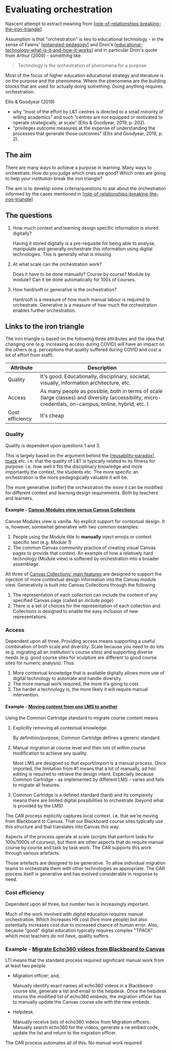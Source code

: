# Evaluating orchestration

Nascent attempt to extract meaning from [[role-of-relationships-breaking-the-iron-triangle]]

Assumption is that "orchestration" is key to educational technology - in the sense of Fawns' [[entangled-pedagogy]] and Dron's [[educational-technology-what-is-it-and-how-it-works]] and in particular Dron's quote from Arthur (2009) - something like
> Technology is the orchestration of phenomena for a purpose

Most of the focus of higher education educational strategy and literature is on the purpose and the phenomena. Where the phenomena are the building blocks that are used for actually doing something.  Doing anything requires orchestration.

Ellis & Goodyear (2019)
- why “most of the effort by L&T centres is directed to a small minority of willing academics” and such “centres are not equipped or motivated to operate strategically, at scale” (Ellis & Goodyear, 2019, p. 202).
- “privileges outcome measures at the expense of understanding the processes that generate those outcomes” (Ellis and Goodyear, 2019, p. 2).

## The aim

There are many ways to achieve a purpose in learning. Many ways to orchestrate. How do you judge which ones are good? Which ones are going to help your institution break the iron triangle? 

The aim is to develop some criteria/questions to ask about the orchestration informed by the cases mentioned in [[role-of-relationships-breaking-the-iron-triangle]]

## The questions

1. How much context and learning design specific information is stored digitally?

    Having it stored digitally is a pre-requisite for being able to analyse, manipulate and generally orchestrate this information using digital technologies. This is generally what is missing.

2. At what scale can the orchestration work?

	Does it have to be done manually? Course by course? Module by module? Can it be done automatically for 100s of courses.

3. How hard/soft or generative is the orchestration?

	Hard/soft is a measure of how much manual labour is required to orchestrate. Generative is a measure of how much the orchestration enables further orchestration.

## Links to the iron triangle

The iron triangle is based on the following three attributes and the idea that changing one (e.g. increasing access during COVID) will have an impact on the others (e.g. perceptions that quality suffered during COVID and cost a lot of effort from staff).

| Attribute | Description |
| --- | --- | 
| Quality | It's good. Educationally, disciplinary, societal, visually, information architecture, etc. |
| Access | As many people as possible, both in terms of scale (large classes) and diversity (accessibility, micro-credentials, on-campus, online, hybrid, etc. ) |
| Cost efficiency | It's cheap |

### Quality

Quality is dependent upon questions 1 and 3.

This is largely based on the argument behind the [[reusability-paradox]], [tpack](https://djon.es/blog/2015/01/06/tpack-as-shared-practice-toward-a-research-agenda/) etc. i.e. that the quality of L&T is typically related to its fitness for purpose. i.e. how well it fits the disciplinary knowledge and more importantly the context, the students etc.  The more specific an orchestration is the more pedagogically valuable it will be.

The more generative (softer) the orchestration the more it can be modified for different context and learning design requirements. Both by teachers and learners.

#### Example - [Canvas Modules view versus Canvas Collections](https://djon.es/blog/2022/07/05/orchestrating-entangled-relations-to-break-the-iron-triangle-examples-from-a-lms-migration/#3-making-teaching-and-learning-easier-better-using-a-vanilla-lms)

Canvas Modules view is vanilla. No explicit support for contextual design. It is, however, somewhat generative with two common examples:

1. People using the Module title to **manually** inject emojis or context specific text (e.g. _Module 1_)
2. The common Canvas community practice of creating visual Canvas pages to provide that context. An example of how a relatively hard technology (Module view) is softened by orchestration into a broader assemblage.

All three of [Canvas Collections' main features](https://djplaner.github.io/canvas-collections/features/) are designed to support the injection of more contextual design information into the Canvas module view. Generativity is built into Canvas Collections through the following

1. The representation of each collection can include the content of any specified Canvas page (called an _include page_)
2. There is a set of choices for the representation of each collection and Collections is designed to enable the easy inclusion of new representations.

### Access 

Dependent upon all three. Providing access means supporting a useful combination of both scale and diversity. Scale because you need to do lots (e.g. migrating all an institution's course sites) and supporting diverse needs (e.g. good course sites for sculpture are different to good course sites for numeric analysis). Thus

1. More contextual knowledge that is available digitally allows more use of digital technology to automate and handle diversity.
2. The more manual work required, the more it's going to cost.
3. The harder a technology is, the more likely it will require manual intervention.

#### Example - [Moving content from one LMS to another](https://djon.es/blog/2022/07/05/orchestrating-entangled-relations-to-break-the-iron-triangle-examples-from-a-lms-migration/#moving-content-from-one-lms-to-another-using-the-common-cartridge-standard)

Using the Common Cartridge standard to migrate course content means
1. Explicitly removing all contextual knowledge.

    By definition/purpose, Common Cartridge defines a generic standard.

2. Manual migration at course level and then lots of within course modification to achieve any quality.

    Most LMS are designed so that export/import is a manual process. Once imported, the limitation from #1 means that a lot of manually, ad hoc editing is required to retrieve the design intent. Especially because Common Cartridge - as implemented by different LMS - varies and fails to migrate all features.

3. Common Cartridge is a defined standard (hard) and its complexity means there are limited digital possibilities to orchestrate (beyond what is provided by the LMS)

The CAR process explicitly captures local context. i.e. that we're moving from Blackboard to Canvas. That our Blackboard course sites typically use this structure and that translates into Canvas this way.

Aspects of the process operate at scale (scripts that perform tasks for 100s/1000s of courses), but there are other aspects that do require manual course by course and task by task work. The CAR supports this work through various artefacts.

Those artefacts are designed to be generative. To allow individual migration teams to orchestrate them with other technologies as appropriate. The CAR process itself is generative and has evolved considerable in response to need.
	
### Cost efficiency

Dependent upon all three, but number two is increasingly important.

Much of the work involved with digital education requires manual orchestration. Which increases HR cost (hire more people) but also potentially increases cost due to increased chance of human error. Also, because "good" digital education typically requires complex "TPACK" which most teachers do not have, quality suffers.

### Example - [Migrate Echo360 videos from Blackboard to Canvas](https://djon.es/blog/2022/07/05/orchestrating-entangled-relations-to-break-the-iron-triangle-examples-from-a-lms-migration/#1-connect-the-lms-with-an-ecosystem-of-tools-using-the-lti-standard)

LTI means that the standard process required significant manual work from at least two people

- Migration officer; and,

    Manually identify exact names all echo360 videos in a Blackboard course site, generate a list and email to the helpdesk. Once the helpdesk returns the modified list of echo360 embeds, the migration officer has to manually update the Canvas course site with the new embeds.

- Helpdesk.

    Manually receive lists of echo360 videos from Migration officers. Manually search echo360 for the videos, generate a ne embed code, update the list and return to the migration officer.

The CAR process automates all of this. No manual work required

[//begin]: # "Autogenerated link references for markdown compatibility"
[role-of-relationships-breaking-the-iron-triangle]: ../Design/role-of-relationships-breaking-the-iron-triangle "Orchestrating entangled relations to break the iron triangle: Observations from an LMS migration"
[entangled-pedagogy]: ../Distribution/entangled-pedagogy "Entangled Pedagogy"
[educational-technology-what-is-it-and-how-it-works]: ../Affordances/educational-technology-what-is-it-and-how-it-works "Educational technology: what is it and how it works"
[role-of-relationships-breaking-the-iron-triangle]: ../Design/role-of-relationships-breaking-the-iron-triangle "Orchestrating entangled relations to break the iron triangle: Observations from an LMS migration"
[reusability-paradox]: ../Bricolage/reusability-paradox "Reusability Paradox"
[//end]: # "Autogenerated link references"